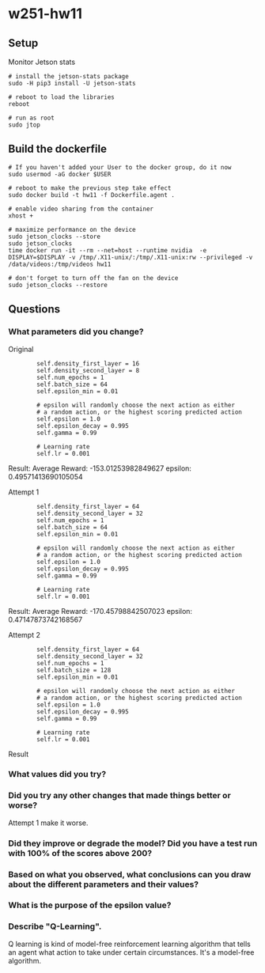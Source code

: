 # w251-hw11

## Setup
Monitor Jetson stats
```
# install the jetson-stats package
sudo -H pip3 install -U jetson-stats

# reboot to load the libraries
reboot

# run as root
sudo jtop
```

## Build the dockerfile
```
# If you haven't added your User to the docker group, do it now
sudo usermod -aG docker $USER

# reboot to make the previous step take effect
sudo docker build -t hw11 -f Dockerfile.agent .

# enable video sharing from the container
xhost +

# maximize performance on the device
sudo jetson_clocks --store
sudo jetson_clocks
time docker run -it --rm --net=host --runtime nvidia  -e DISPLAY=$DISPLAY -v /tmp/.X11-unix/:/tmp/.X11-unix:rw --privileged -v /data/videos:/tmp/videos hw11

# don't forget to turn off the fan on the device
sudo jetson_clocks --restore
```

## Questions
### What parameters did you change? 
Original
```
        self.density_first_layer = 16
        self.density_second_layer = 8
        self.num_epochs = 1
        self.batch_size = 64
        self.epsilon_min = 0.01

        # epsilon will randomly choose the next action as either
        # a random action, or the highest scoring predicted action
        self.epsilon = 1.0
        self.epsilon_decay = 0.995
        self.gamma = 0.99

        # Learning rate
        self.lr = 0.001
```
Result:  Average Reward:  -153.01253982849627 epsilon:  0.49571413690105054

Attempt 1
```
        self.density_first_layer = 64
        self.density_second_layer = 32
        self.num_epochs = 1
        self.batch_size = 64
        self.epsilon_min = 0.01

        # epsilon will randomly choose the next action as either
        # a random action, or the highest scoring predicted action
        self.epsilon = 1.0
        self.epsilon_decay = 0.995
        self.gamma = 0.99

        # Learning rate
        self.lr = 0.001
```
Result: Average Reward:  -170.45798842507023 epsilon:  0.47147873742168567

Attempt 2
```
        self.density_first_layer = 64
        self.density_second_layer = 32
        self.num_epochs = 1
        self.batch_size = 128
        self.epsilon_min = 0.01

        # epsilon will randomly choose the next action as either
        # a random action, or the highest scoring predicted action
        self.epsilon = 1.0
        self.epsilon_decay = 0.995
        self.gamma = 0.99

        # Learning rate
        self.lr = 0.001
```
Result

### What values did you try?
### Did you try any other changes that made things better or worse?
Attempt 1 make it worse. 

### Did they improve or degrade the model? Did you have a test run with 100% of the scores above 200?
### Based on what you observed, what conclusions can you draw about the different parameters and their values? 
### What is the purpose of the epsilon value?
### Describe "Q-Learning".
Q learning is kind of model-free reinforcement learning algorithm that tells an agent what action to take under certain circumstances. It's a model-free algorithm.


